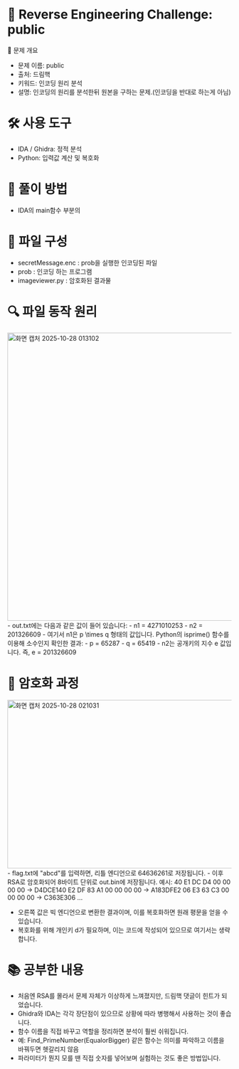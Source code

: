 # 🧩 Reverse Engineering Challenge: public
📖 문제 개요
- 문제 이름: public
- 출처: 드림핵
- 키워드: 인코딩 원리 분석
- 설명: 인코딩의 원리를 분석한뒤 원본을 구하는 문제.(인코딩을 반대로 하는게 아님)

# 🛠️ 사용 도구
- IDA / Ghidra: 정적 분석
- Python: 입력값 계산 및 복호화

# 🚀 풀이 방법
- IDA의 main함수 부분의

# 📁 파일 구성
- secretMessage.enc : prob을 실행한 인코딩된 파일
- prob : 인코딩 하는 프로그램
- imageviewer.py : 암호화된 결과물

# 🔍 파일 동작 원리
<img width="678" height="648" alt="화면 캡처 2025-10-28 013102" src="https://github.com/user-attachments/assets/b9a0760a-06b6-4cd0-9064-3fb9188f23da" />
- out.txt에는 다음과 같은 값이 들어 있습니다:
- n1 = 4271010253
- n2 = 201326609
- 여기서 n1은 p \times q 형태의 값입니다.
Python의 isprime() 함수를 이용해 소수인지 확인한 결과:
- p = 65287
- q = 65419
- n2는 공개키의 지수 e 값입니다. 즉, e = 201326609

# 🔐 암호화 과정
<img width="625" height="379" alt="화면 캡처 2025-10-28 021031" src="https://github.com/user-attachments/assets/72a2fc6c-dcda-4adb-92b7-b6b94e0c07b6" />
- flag.txt에 "abcd"를 입력하면, 리틀 엔디언으로 64636261로 저장됩니다.
- 이후 RSA로 암호화되어 8바이트 단위로 out.bin에 저장됩니다.
예시:
40 E1 DC D4 00 00 00 00 → D4DCE140  
E2 DF 83 A1 00 00 00 00 → A183DFE2  
06 E3 63 C3 00 00 00 00 → C363E306  
...


- 오른쪽 값은 빅 엔디언으로 변환한 결과이며, 이를 복호화하면 원래 평문을 얻을 수 있습니다.
- 복호화를 위해 개인키 d가 필요하며, 이는 코드에 작성되어 있으므로 여기서는 생략합니다.

# 📚 공부한 내용
- 처음엔 RSA를 몰라서 문제 자체가 이상하게 느껴졌지만, 드림핵 댓글이 힌트가 되었습니다.
- Ghidra와 IDA는 각각 장단점이 있으므로 상황에 따라 병행해서 사용하는 것이 좋습니다.
- 함수 이름을 직접 바꾸고 역할을 정리하면 분석이 훨씬 쉬워집니다.
- 예: Find_PrimeNumber(EqualorBigger) 같은 함수는 의미를 파악하고 이름을 바꿔두면 헷갈리지 않음
- 파라미터가 뭔지 모를 땐 직접 숫자를 넣어보며 실험하는 것도 좋은 방법입니다.


